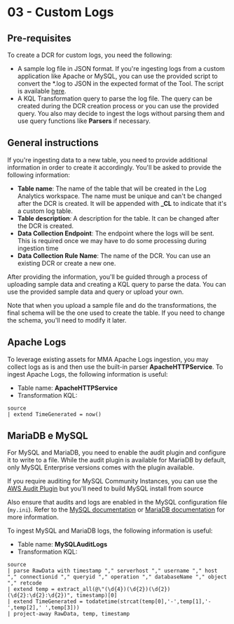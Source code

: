 # 03 - Custom Logs

## Pre-requisites

To create a DCR for custom logs, you need the following:

- A sample log file in JSON format. If you're ingesting logs from a custom application like Apache or MySQL, you can use the provided script to convert the *.log to JSON in the expected format of the Tool. The script is available [here](./Convert-DCRSampleToJson.ps1).
- A KQL Transformation query to parse the log file. The query can be created during the DCR creation process or you can use the provided query. You also may decide to ingest the logs without parsing them and use query functions like **Parsers** if necessary.

## General instructions

If you're ingesting data to a new table, you need to provide additional information in order to create it accordingly.
You'll be asked to provide the following information:

- **Table name**: The name of the table that will be created in the Log Analytics workspace. The name must be unique and can't be changed after the DCR is created. It will be appended with **_CL** to indicate that it's a custom log table.
- **Table description**: A description for the table. It can be changed after the DCR is created.
- **Data Collection Endpoint**: The endpoint where the logs will be sent. This is required once we may have to do some processing during ingestion time
- **Data Collection Rule Name**: The name of the DCR. You can use an existing DCR or create a new one.

After providing the information, you'll be guided through a process of uploading sample data and creating a KQL query to parse the data. You can use the provided sample data and query or upload your own.

Note that when you upload a sample file and do the transformations, the final schema will be the one used to create the table. If you need to change the schema, you'll need to modify it later.

## Apache Logs

To leverage existing assets for MMA Apache Logs ingestion, you may collect logs as is and then use the built-in parser **ApacheHTTPService**.
To ingest Apache Logs, the following information is useful:

- Table name: **ApacheHTTPService**
- Transformation KQL:

```kusto
source
| extend TimeGenerated = now()
```

## MariaDB e MySQL

For MySQL and MariaDB, you need to enable the audit plugin and configure it to write to a file. While the audit plugin is available for MariaDB by default, only MySQL Enterprise versions comes with the plugin available.

If you require auditing for MySQL Community Instances, you can use the [AWS Audit Plugin](https://github.com/aws/audit-plugin-for-mysql) but you'll need to build MySQL install from source

Also ensure that audits and logs are enabled in the MySQL configuration file (`my.ini`). Refer to the [MySQL documentation](https://dev.mysql.com/doc/refman/8.0/en/audit-log-plugin-installation.html) or [MariaDB documentation](https://mariadb.com/kb/en/audit-plugin-installation/) for more information.

To ingest MySQL and MariaDB logs, the following information is useful:

- Table name: **MySQLAuditLogs**
- Transformation KQL:

```kusto
source
| parse RawData with timestamp "," serverhost "," username "," host "," connectionid "," queryid "," operation "," databaseName "," object "," retcode
| extend temp = extract_all(@\"(\d{4})(\d{2})(\d{2}) (\d{2}:\d{2}:\d{2})", timestamp)[0]
| extend TimeGenerated = todatetime(strcat(temp[0],'-',temp[1],'-',temp[2],' ',temp[3]))
| project-away RawData, temp, timestamp
```

